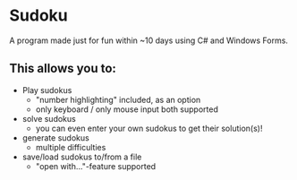 # Sudoku

A program made just for fun within ~10 days using C# and Windows Forms.

## This allows you to:
- Play sudokus
  - "number highlighting" included, as an option
  - only keyboard / only mouse input both supported
- solve sudokus
  - you can even enter your own sudokus to get their solution(s)!
- generate sudokus
  - multiple difficulties
- save/load sudokus to/from a file
  - "open with..."-feature supported
